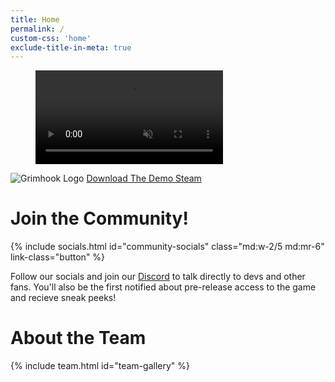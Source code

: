 ```yaml
---
title: Home
permalink: /
custom-css: 'home'
exclude-title-in-meta: true
---
```


<div id="splash">
    <figure>
        <video playsinline autoplay muted loop> 
            <source src="/assets/videos/gameplay-short.mp4" type="video/mp4">
            <source src="/assets/videos/gameplay-short.webm" type="video/webm">
        </video>
    </figure>
    <div id="download" class="ignore-auto-responsiveness">
        <img src="{{ site.url_logo_1024 }}" id="download-banner" alt="Grimhook Logo">
        <a class="button download windows font-2xl w-fit mx-auto mt-4 hide-on-not-windows" href="{{site.demo_download_windows}}" download> <i class="fa-brands fa-windows my-auto mr-2"></i> Download The Demo </a>
        <a class="button download steam font-2xl w-fit mx-auto mt-4 hide-on-windows" href="{{site.download_steam}}" download> <i class="fa-brands fa-steam my-auto mr-2"></i> Steam </a>
    </div>
</div>

<div>
    <div id="community" class="anchor"></div>
    <h1> Join the Community! </h1>
    <div class="flex flex-column md:flex-row my-12 justify-content-center">
        {% include socials.html id="community-socials" class="md:w-2/5 md:mr-6" link-class="button" %}
        <p class="md:w-2/5 pt-4 md:pt-0">
            Follow our socials and join our <a href="/discord"> Discord</a> to talk directly to devs and other fans. You'll also be the first notified about pre-release access to the game and recieve sneak peeks!
        </p>
    </div>
</div>

<div>
    <div id="team" class="anchor"></div>
    <h1> About the Team </h1>
    {% include team.html id="team-gallery" %}
</div>
